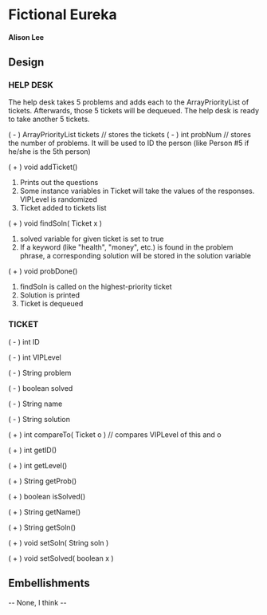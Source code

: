 # Fictional Eureka
#### Alison Lee

## Design

### HELP DESK
The help desk takes 5 problems and adds each to the ArrayPriorityList of tickets. Afterwards, those 5 tickets will be dequeued. The help desk is ready to take another 5 tickets.

( - ) ArrayPriorityList<Ticket> tickets // stores the tickets
( - ) int probNum // stores the number of problems. It will be used to ID the person (like Person #5 if he/she is the 5th person)

( + ) void addTicket()
1. Prints out the questions
2. Some instance variables in Ticket will take the values of the responses. VIPLevel is randomized
3. Ticket added to tickets list

( + ) void findSoln( Ticket x )
1. solved variable for given ticket is set to true
2. If a keyword (like "health", "money", etc.) is found in the problem phrase, a corresponding solution will be stored in the solution variable  

( + ) void probDone()
1. findSoln is called on the highest-priority ticket
2. Solution is printed
3. Ticket is dequeued

### TICKET
( - ) int ID

( - ) int VIPLevel

( - ) String problem

( - ) boolean solved

( - ) String name

( - ) String solution


( + ) int compareTo( Ticket o ) // compares VIPLevel of this and o

( + ) int getID()

( + ) int getLevel()

( + ) String getProb()

( + ) boolean isSolved()

( + ) String getName()

( + ) String getSoln()

( + ) void setSoln( String soln )

( + ) void setSolved( boolean x )

## Embellishments
-- None, I think --